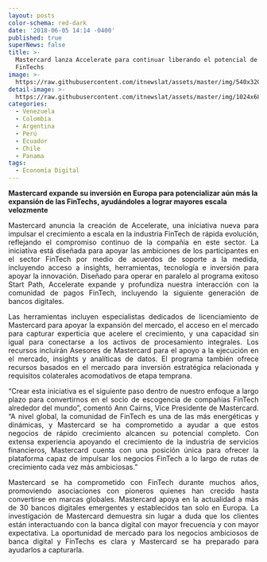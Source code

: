 ```yaml
---
layout: posts
color-schema: red-dark
date: '2018-06-05 14:14 -0400'
published: true
superNews: false
title: >-
  Mastercard lanza Accelerate para continuar liberando el potencial de las
  FinTechs
image: >-
  https://raw.githubusercontent.com/itnewslat/assets/master/img/540x320/MC-fintech-p.jpg
detail-image: >-
  https://raw.githubusercontent.com/itnewslat/assets/master/img/1024x680/MC-fintech-g.jpg
categories:
  - Venezuela
  - Colombia
  - Argentina
  - Perú
  - Ecuador
  - Chile
  - Panama
tags:
  - Economía Digital
---
```

**Mastercard expande su inversión en Europa para potencializar aún más la expansión de las FinTechs, ayudándoles a lograr mayores escala velozmente**

<p style="text-align: justify;">Mastercard anuncia la creación de Accelerate, una iniciativa nueva para impulsar el crecimiento a escala en la industria FinTech de rápida evolución, reflejando el compromiso continuo de la compañía en este sector. La iniciativa está diseñada para apoyar las ambiciones de los participantes en el sector FinTech por medio de acuerdos de soporte a la medida, incluyendo acceso a insights, herramientas, tecnología e inversión para apoyar la innovación. Diseñado para operar en paralelo al programa exitoso Start Path, Accelerate expande y profundiza nuestra interacción con la comunidad de pagos FinTech, incluyendo la siguiente generación de bancos digitales.</p>

<p style="text-align: justify;">Las herramientas incluyen especialistas dedicados de licenciamiento de Mastercard para apoyar la expansión del mercado, el acceso en el mercado para capturar experticia que acelere el crecimiento, y una capacidad sin igual para conectarse a los activos de procesamiento integrales. Los recursos incluirán Asesores de Mastercard para el apoyo a la ejecución en el mercado, insights y analíticas de datos.  El programa también ofrece recursos basados en el mercado para inversión estratégica relacionada y requisitos colaterales acomodativos de etapa temprana. </p>

<p style="text-align: justify;">“Crear esta iniciativa es el siguiente paso dentro de nuestro enfoque a largo plazo para convertirnos en el socio de escogencia de compañías FinTech alrededor del mundo”, comentó Ann Cairns, Vice Presidente de Mastercard. “A nivel global, la comunidad de FinTech es una de las más energéticas y dinámicas, y Mastercard se ha comprometido a ayudar a que estos negocios de rápido crecimiento alcancen su potencial completo. Con extensa experiencia apoyando el crecimiento de la industria de servicios financieros, Mastercard cuenta con una posición única para ofrecer la plataforma capaz de impulsar los negocios FinTech a lo largo de rutas de crecimiento cada vez más ambiciosas.” </p> 

<p style="text-align: justify;">Mastercard se ha comprometido con FinTech durante muchos años, promoviendo asociaciones con pioneros quienes han crecido hasta convertirse en marcas globales. Mastercard apoya en la actualidad  a más de 30 bancos digitales emergentes y establecidos tan solo en Europa.   La investigación de Mastercard demuestra sin lugar a duda que los clientes están interactuando con la banca digital con mayor frecuencia y con mayor expectativa. La oportunidad de mercado para los negocios ambiciosos de banca digital y FinTechs es clara y Mastercard se ha preparado para ayudarlos a capturarla.</p>

